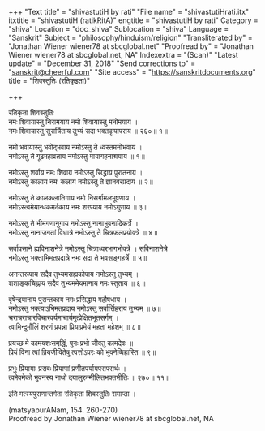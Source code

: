 +++
"Text title" = "shivastutiH by rati"
"File name" = "shivastutiHrati.itx"
itxtitle = "shivastutiH (ratikRitA)"
engtitle = "shivastutiH by rati"
Category = "shiva"
Location = "doc_shiva"
Sublocation = "shiva"
Language = "Sanskrit"
Subject = "philosophy/hinduism/religion"
"Transliterated by" = "Jonathan Wiener wiener78 at sbcglobal.net"
"Proofread by" = "Jonathan Wiener wiener78 at sbcglobal.net, NA"
Indexextra = "(Scan)"
"Latest update" = "December 31, 2018"
"Send corrections to" = "sanskrit@cheerful.com"
"Site access" = "https://sanskritdocuments.org"
title = "शिवस्तुतिः (रतिकृइता)"

+++
  
 रतिकृता शिवस्तुतिः   
नमः शिवायास्तु निरामयाय नमो शिवायास्तु मनोमयाय ।  
नमः शिवायास्तु सुरार्चिताय तुभ्यं सदा भक्तकृपापराय ॥ २६०॥ १॥  
  
नमो भवायास्तु भवोद्भवाय नमोऽस्तु ते ध्वस्तमनोभवाय ।   
नमोऽस्तु ते गूढमहाव्रताय नमोऽस्तु मायागहनाश्रयाय ॥ १॥  
  
नमोऽस्तु शर्वाय नमः शिवाय नमोऽस्तु सिद्धाय पुरातनाय ।   
नमोऽस्तु कालाय नमः कलाय नमोऽस्तु ते ज्ञानवरप्रदाय ॥ २॥  
  
नमोऽस्तु ते कालकलातिगाय नमो निसर्गामलभूषणाय ।   
नमोऽस्त्वमेयान्धकमर्दकाय नमः शरण्याय नमोऽगुणाय ॥ ३॥  
  
नमोऽस्तु ते भीमगणानुगाय नमोऽस्तु नानाभुवनादिकर्त्रे ।   
नमोऽस्तु नानाजगतां विधात्रे नमोऽस्तु ते चित्रफलप्रयोक्त्रे ॥ ४॥  
  
सर्वावसाने ह्यविनाशनेत्रे नमोऽस्तु चित्राध्वरभागभोक्त्रे ।  सविनाशनेत्रे  
नमोऽस्तु भक्ताभिमतप्रदात्रे नमः सदा ते भवसङ्गहर्त्रे ॥ ५॥  
  
अनन्तरूपाय सदैव तुभ्यमसह्यकोपाय नमोऽस्तु तुभ्यम् ।  
शशाङ्कचिह्नाय सदैव तुभ्यममेयमानाय नमः स्तुताय ॥ ६॥  
  
वृषेन्द्रयानाय पुरान्तकाय नमः प्रसिद्धाय महौषधाय ।   
नमोऽस्तु भक्त्याऽभिमतप्रदाय नमोऽस्तु सर्वार्त्तिहराय तुभ्यम् ॥ ७॥   
चराचराचारविचारवर्यमाचार्यमुत्प्रेक्षितभूतसर्गम् ।   
त्वामिन्दुमौलिं शरणं प्रपन्ना प्रियाप्रमेयं महतां महेशम् ॥ ८॥  
  
प्रयच्छ मे कामयशःसमृद्धिं, पुनः प्रभो जीवतु कामदेवः ॥   
प्रियं विना त्वां प्रियजीवितेषु त्वत्तोऽपरः को भुवनेष्विहास्ति ॥ ९॥  
  
प्रभुः प्रियायाः प्रसवः प्रियाणां प्रणीतपर्यायपरापरार्थः ।   
त्वमेवमेको भुवनस्य नाथो दयालुरुन्मीलितभक्तभीतिः ॥ २७०॥ ११॥  
  
इति मत्स्यपुराणान्तर्गता रतिकृता शिवस्तुतिः समाप्ता ।  
  
  
(matsyapurANam, 154. 260-270)  
Proofread by Jonathan Wiener wiener78 at sbcglobal.net, NA  
  
